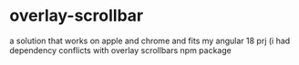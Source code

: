 # overlay-scrollbar
a solution that works on apple and chrome and fits my angular 18 prj (i had dependency conflicts with overlay scrollbars npm package
